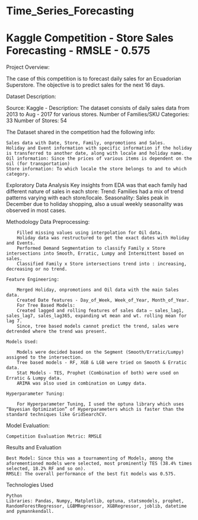 # Time_Series_Forecasting
# Kaggle Competition - Store Sales Forecasting - RMSLE - 0.575
                                                        
Project Overview: 

The case of this competition is to forecast daily sales for an Ecuadorian Superstore. The objective is to predict sales for the next 16 days.

Dataset Description: 

Source: Kaggle - 
Description: The dataset consists of daily sales data from 2013 to Aug - 2017 for various stores.
Number of Families/SKU Categories: 33
Number of Stores: 54

The Dataset shared in the competition had the following info: 

	Sales data with Date, Store, Family, onpromotions and Sales.
	Holiday and Event information with specific information if the holiday is transferred to another date, along with locale and holiday name.
	Oil information: Since the prices of various items is dependent on the oil (for transportation)
	Store information: To which locale the store belongs to and to which category.

Exploratory Data Analysis
	Key insights from EDA was that each family had different nature of sales in each store:
		Trend: Families had a mix of trend patterns varying with each store/locale. 
		Seasonality: Sales peak in December due to holiday shopping, also a usual weekly seasonality was observed in most cases.

Methodology
	Data Preprocessing:

		Filled missing values using interpolation for Oil data.
		Holiday data was restructured to get the exact dates with Holiday and Events.
		Performed Demand Segmentation to classify Family x Store intersections into Smooth, Erratic, Lumpy and Intermittent based on sales.
		Classified Family x Store intersections trend into : increasing, decreasing or no trend.  
	
 	Feature Engineering:
	
  		Merged Holiday, onpromotions and Oil data with the main Sales data. 
		Created Date features - Day_of_Week, Week_of_Year, Month_of_Year.
		For Tree Based Models: 
		Created lagged and rolling features of sales data – sales_lag1, sales_lag7, sales_lag365, expanding wt mean and wt. rolling mean for lag 7.
		Since, tree based models cannot predict the trend, sales were detrended where the trend was present.   
	
 	Models Used:
		
  		Models were decided based on the Segment (Smooth/Erratic/Lumpy) assigned to the intersection. 
		Tree based models - RF, XGB & LGB were tried on Smooth & Erratic data. 
		Stat Models - TES, Prophet (Combination of both) were used on Erratic & Lumpy data.
		ARIMA was also used in combination on Lumpy data.    

	Hyperparameter Tuning: 
		
  		For Hyperparameter Tuning, I used the optuna library which uses “Bayesian Optimization” of Hyperparameters which is faster than the standard techniques like GridSearchCV. 

Model Evaluation:
	
 	Competition Evaluation Metric: RMSLE

Results and Evaluation
	
 	Best Model: Since this was a tournamenting of Models, among the aforementioned models were selected, most prominently TES (38.4% times selected, 18.2% RF and so on). 
	RMSLE: The overall performance of the best fit models was 0.575.

Technologies Used
	
 	Python
	Libraries: Pandas, Numpy, Matplotlib, optuna, statsmodels, prophet, RandomForestRegressor, LGBMRegressor, XGBRegressor, joblib, datetime and pymannkendall.  
